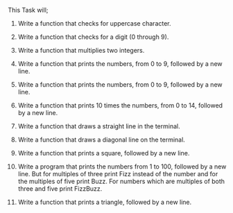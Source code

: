 This Task will;

1. Write a function that checks for uppercase character.

2. Write a function that checks for a digit (0 through 9).

3. Write a function that multiplies two integers.

4. Write a function that prints the numbers, from 0 to 9, followed by a new line.

5. Write a function that prints the numbers, from 0 to 9, followed by a new line.

6. Write a function that prints 10 times the numbers, from 0 to 14, followed by a new line.

7. Write a function that draws a straight line in the terminal.

8. Write a function that draws a diagonal line on the terminal.

9. Write a function that prints a square, followed by a new line.

10. Write a program that prints the numbers from 1 to 100, followed by a new line. But for multiples of three print Fizz instead of the number and for the multiples of five print Buzz. For numbers which are multiples of both three and five print FizzBuzz.

11. Write a function that prints a triangle, followed by a new line.
